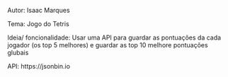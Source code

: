 <p>Autor: Isaac Marques
<p>Tema: Jogo do Tetris
<p>Ideia/ foncionalidade: Usar uma API para guardar as pontuações da cada jogador (os top 5 melhores) e guardar as top 10 melhore pontuações glubais
<p>API: https://jsonbin.io
